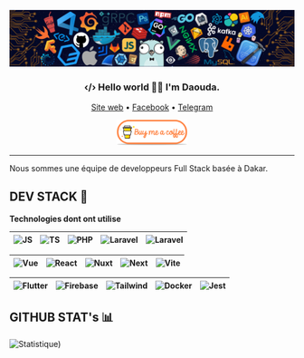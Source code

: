 ![HEADER](assets/header.png)

<h3 align="center">‹/› Hello world 👋🏽 I'm Daouda.</h3>

<p align="center">
  <a href="https://team-codeur.blogspot.com/">Site web</a> •
  <a href="https://facebook.com/metacodingteam">Facebook</a> •
  <a href="https://t.me/codingtuto">Telegram</a>
</p>

<p align="center">
  <a href="https://www.buymeacoffee.com/CodingTM" target="_blank">
      <img width="25%" alt="Buy me a coffee" src="assets/buy-coffee.png"/>
  </a>
</p>

---

Nous sommes une équipe de developpeurs Full Stack basée à Dakar.

## DEV STACK 🎒

**Technologies dont ont utilise**

<img align="center" alt="JS" title="JS" width="30px" height="30px" src="https://cdn.svgporn.com/logos/javascript.svg">|<img align="center" title="TS" alt="TS" width="30px" height="30px" src="https://cdn.svgporn.com/logos/typescript-icon.svg">|<img align="center" title="PHP" alt="PHP" width="30px" height="30px" src="https://cdn.svgporn.com/logos/php.svg" />|<img align="center" title="Django" alt="Laravel" width="30px" height="30px" src="https://cdn.svgporn.com/logos/django-icon.svg">|<img align="center" title="Laravel" alt="Laravel" width="30px" height="30px" src="https://cdn.svgporn.com/logos/laravel.svg">|
|--|--|--|--|--|

|<img align="center" title="Vue" alt="Vue" width="30px" height="30px" src="https://cdn.svgporn.com/logos/vue.svg">|<img align="center" title="React" alt="React" width="30px" height="30px" src="https://cdn.svgporn.com/logos/react.svg">|<img align="center" title="Nuxt" alt="Nuxt" width="30px" height="30px" src="https://cdn.svgporn.com/logos/nuxt-icon.svg">|<img align="center" title="Next" alt="Next" width="30px" height="30px" src="https://cdn.svgporn.com/logos/nextjs-icon.svg">|<img align="center" title="Vite" alt="Vite" width="30px" height="30px" src="https://cdn.svgporn.com/logos/vitejs.svg">
|--|--|--|--|--|

<img align="center" title="Flutter" alt="Flutter" width="30px" height="30px" src="https://cdn.svgporn.com/logos/flutter.svg">|<img align="center" title="Firebase" alt="Firebase" width="30px" height="30px" src="https://cdn.svgporn.com/logos/firebase.svg">|<img align="center" title="Tailwind" alt="Tailwind" width="30px" height="30px" src="https://cdn.svgporn.com/logos/tailwindcss-icon.svg">|<img align="center" title="Docker" alt="Docker" width="30px" height="30px" src="https://cdn.svgporn.com/logos/docker-icon.svg">|<img align="center" title="Jest" alt="Jest" width="30px" height="30px" src="https://cdn.svgporn.com/logos/jest.svg">
|--|--|--|--|--|

## GITHUB STAT's 📊

![Statistique](https://github-readme-stats.vercel.app/api?username=codingtuto&show_icons=true))
